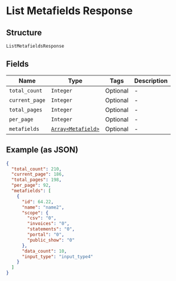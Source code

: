
# List Metafields Response

## Structure

`ListMetafieldsResponse`

## Fields

| Name | Type | Tags | Description |
|  --- | --- | --- | --- |
| `total_count` | `Integer` | Optional | - |
| `current_page` | `Integer` | Optional | - |
| `total_pages` | `Integer` | Optional | - |
| `per_page` | `Integer` | Optional | - |
| `metafields` | [`Array<Metafield>`](../../doc/models/metafield.md) | Optional | - |

## Example (as JSON)

```json
{
  "total_count": 210,
  "current_page": 186,
  "total_pages": 198,
  "per_page": 92,
  "metafields": [
    {
      "id": 64.22,
      "name": "name2",
      "scope": {
        "csv": "0",
        "invoices": "0",
        "statements": "0",
        "portal": "0",
        "public_show": "0"
      },
      "data_count": 10,
      "input_type": "input_type4"
    }
  ]
}
```

